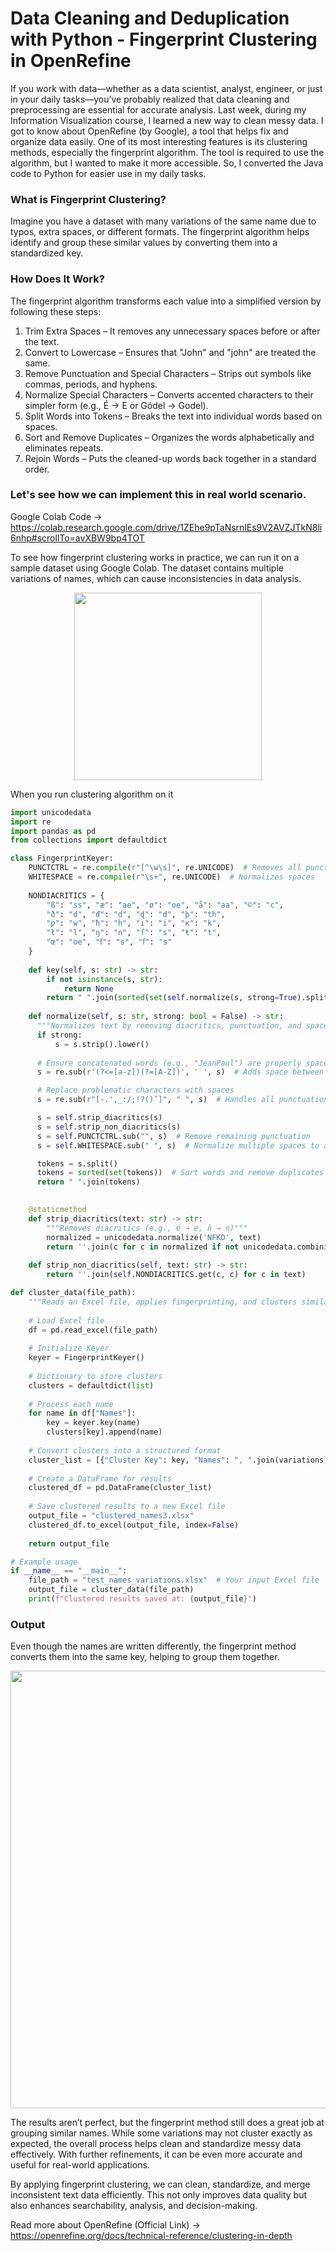 # Data Cleaning and Deduplication with Python - Fingerprint Clustering in OpenRefine

If you work with data—whether as a data scientist, analyst, engineer, or just in your daily tasks—you’ve probably realized that data cleaning and preprocessing are essential for accurate analysis. Last week, during my Information Visualization course, I learned a new way to clean messy data.  I got to know about OpenRefine (by Google), a tool that helps fix and organize data easily. One of its most interesting features is its clustering methods, especially the fingerprint algorithm. The tool is required to use the algorithm, but I wanted to make it more accessible. So, I converted the Java code to Python for easier use in my daily tasks.

### What is Fingerprint Clustering?
Imagine you have a dataset with many variations of the same name due to typos, extra spaces, or different formats. The fingerprint algorithm helps identify and group these similar values by converting them into a standardized key.

### How Does It Work?
The fingerprint algorithm transforms each value into a simplified version by following these steps:

1. Trim Extra Spaces – It removes any unnecessary spaces before or after the text.
2. Convert to Lowercase – Ensures that "John" and "john" are treated the same.
3. Remove Punctuation and Special Characters – Strips out symbols like commas, periods, and hyphens.
4. Normalize Special Characters – Converts accented characters to their simpler form (e.g., É → E or Gödel → Godel).
5. Split Words into Tokens – Breaks the text into individual words based on spaces.
6. Sort and Remove Duplicates – Organizes the words alphabetically and eliminates repeats.
7. Rejoin Words – Puts the cleaned-up words back together in a standard order.


### Let's see how we can implement this in real world scenario. 

Google Colab Code -> https://colab.research.google.com/drive/1ZEhe9pTaNsrnlEs9V2AVZJTkN8li6nhp#scrollTo=avXBW9bp4TOT

To see how fingerprint clustering works in practice, we can run it on a sample dataset using Google Colab. The dataset contains multiple variations of names, which can cause inconsistencies in data analysis.



<div align="center">
  <img src="https://github.com/user-attachments/assets/5da7e522-d77f-4c71-8511-c03bb3ed51e2" width="300">
</div>

When you run clustering algorithm on it 

```python
import unicodedata
import re
import pandas as pd
from collections import defaultdict

class FingerprintKeyer:
    PUNCTCTRL = re.compile(r"[^\w\s]", re.UNICODE)  # Removes all punctuation
    WHITESPACE = re.compile(r"\s+", re.UNICODE)  # Normalizes spaces
    
    NONDIACRITICS = {
        "ß": "ss", "æ": "ae", "ø": "oe", "å": "aa", "©": "c",
        "ð": "d", "đ": "d", "ɖ": "d", "þ": "th",
        "ƿ": "w", "ħ": "h", "ı": "i", "ĸ": "k",
        "ł": "l", "ŋ": "n", "ſ": "s", "ŧ": "t",
        "œ": "oe", "ẜ": "s", "ẝ": "s"
    }
    
    def key(self, s: str) -> str:
        if not isinstance(s, str):
            return None
        return " ".join(sorted(set(self.normalize(s, strong=True).split())))
    
    def normalize(self, s: str, strong: bool = False) -> str:
      """Normalizes text by removing diacritics, punctuation, and spaces"""
      if strong:
          s = s.strip().lower()
      
      # Ensure concatenated words (e.g., "JeanPaul") are properly spaced
      s = re.sub(r'(?<=[a-z])(?=[A-Z])', ' ', s)  # Adds space between lowercase-uppercase transitions

      # Replace problematic characters with spaces
      s = re.sub(r"[-.',_:/;!?()’]", " ", s)  # Handles all punctuation consistently

      s = self.strip_diacritics(s)
      s = self.strip_non_diacritics(s)
      s = self.PUNCTCTRL.sub("", s)  # Remove remaining punctuation
      s = self.WHITESPACE.sub(" ", s)  # Normalize multiple spaces to a single space

      tokens = s.split()
      tokens = sorted(set(tokens))  # Sort words and remove duplicates
      return " ".join(tokens)

    
    @staticmethod
    def strip_diacritics(text: str) -> str:
        """Removes diacritics (e.g., é → e, ñ → n)"""
        normalized = unicodedata.normalize('NFKD', text)
        return ''.join(c for c in normalized if not unicodedata.combining(c))
    
    def strip_non_diacritics(self, text: str) -> str:
        return ''.join(self.NONDIACRITICS.get(c, c) for c in text)

def cluster_data(file_path):
    """Reads an Excel file, applies fingerprinting, and clusters similar names"""
    
    # Load Excel file
    df = pd.read_excel(file_path)
    
    # Initialize Keyer
    keyer = FingerprintKeyer()
    
    # Dictionary to store clusters
    clusters = defaultdict(list)
    
    # Process each name
    for name in df["Names"]:
        key = keyer.key(name)
        clusters[key].append(name)
    
    # Convert clusters into a structured format
    cluster_list = [{"Cluster Key": key, "Names": ", ".join(variations)} for key, variations in clusters.items()]
    
    # Create a DataFrame for results
    clustered_df = pd.DataFrame(cluster_list)
    
    # Save clustered results to a new Excel file
    output_file = "clustered_names3.xlsx"
    clustered_df.to_excel(output_file, index=False)
    
    return output_file

# Example usage
if __name__ == "__main__":
    file_path = "test_names_variations.xlsx"  # Your input Excel file
    output_file = cluster_data(file_path)
    print(f"Clustered results saved at: {output_file}")
```


### Output

Even though the names are written differently, the fingerprint method converts them into the same key, helping to group them together. 


<div align="center">
  <img src="https://github.com/user-attachments/assets/73a91b58-952c-4d31-a7af-ed8c1e3c2ce9" width = "700">
</div>





The results aren’t perfect, but the fingerprint method still does a great job at grouping similar names. While some variations may not cluster exactly as expected, the overall process helps clean and standardize messy data effectively. With further refinements, it can be even more accurate and useful for real-world applications.

By applying fingerprint clustering, we can clean, standardize, and merge inconsistent text data efficiently. This not only improves data quality but also enhances searchability, analysis, and decision-making.


Read more about OpenRefine (Official Link) -> https://openrefine.org/docs/technical-reference/clustering-in-depth


